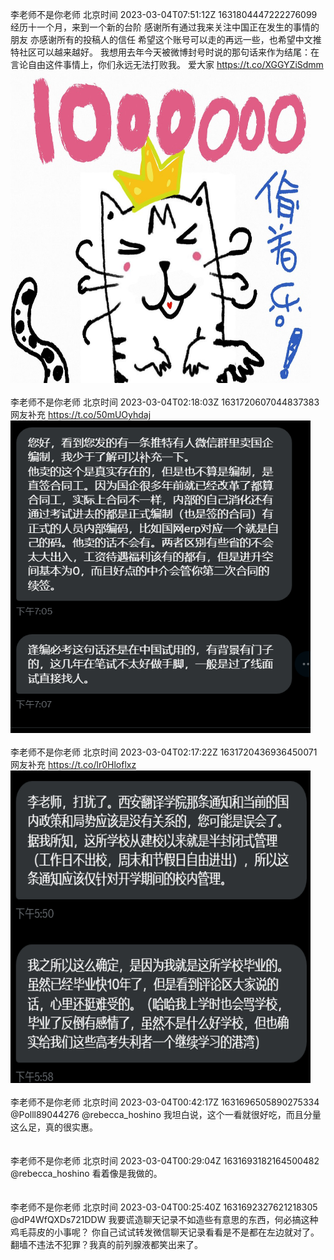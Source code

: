 李老师不是你老师 北京时间 2023-03-04T07:51:12Z 1631804447222276099<br>经历十一个月，来到一个新的台阶
感谢所有通过我来关注中国正在发生的事情的朋友
亦感谢所有的投稿人的信任
希望这个账号可以走的再远一些，也希望中文推特社区可以越来越好。
我想用去年今天被微博封号时说的那句话来作为结尾：在言论自由这件事情上，你们永远无法打败我。
爱大家 https://t.co/XGGYZiSdmm<br><img src='/temp/image/2023/w-Month-3/1631804447222276099_0.jpg' width='480' height='500'><br><br>李老师不是你老师 北京时间 2023-03-04T02:18:03Z 1631720607044837383<br>网友补充 https://t.co/50mUOyhdaj<br><img src='/temp/image/2023/w-Month-3/1631720607044837383_0.jpg' width='480' height='500'><br><br>李老师不是你老师 北京时间 2023-03-04T02:17:22Z 1631720436936450071<br>网友补充 https://t.co/lr0Hloflxz<br><img src='/temp/image/2023/w-Month-3/1631720436936450071_0.jpg' width='480' height='500'><br><br>李老师不是你老师 北京时间 2023-03-04T00:42:17Z 1631696505890275334<br>@Polll89044276 @rebecca_hoshino 我坦白说，这个一看就很好吃，而且分量这么足，真的很实惠。<br><br><br>李老师不是你老师 北京时间 2023-03-04T00:29:04Z 1631693182164500482<br>@rebecca_hoshino 看着像是我做的。<br><br><br>李老师不是你老师 北京时间 2023-03-04T00:25:40Z 1631692327621218305<br>@dP4WfQXDs721DDW 我要谎造聊天记录不如造些有意思的东西，何必搞这种鸡毛蒜皮的小事呢？
你自己试试转发微信聊天记录看看是不是都在左边就对了。
翻墙不违法不犯罪？我真的前列腺液都笑出来了。<br><br><br>